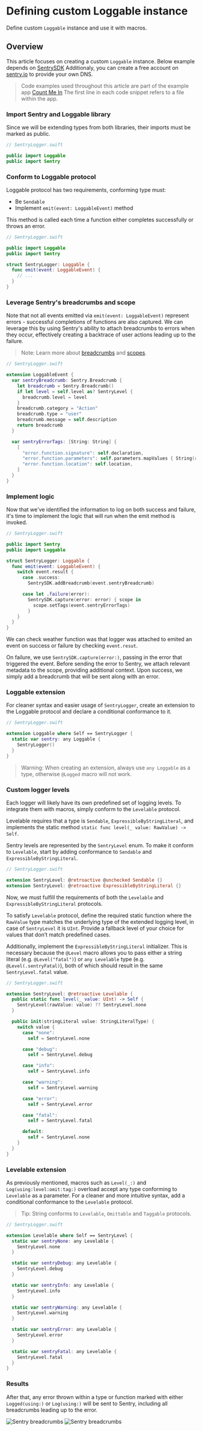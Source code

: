 # Defining custom Loggable instance

Define custom ``Loggable`` instance and use it with macros.

## Overview

This article focuses on creating a custom `Loggable` instance.
Below example depends on [SentrySDK](https://github.com/getsentry/sentry-cocoa) Additionaly, you can create a free account on [sentry.io](http://sentry.io/) to provide your own DNS.

> Code examples used throughout this article are part of the example app [Count Me In](https://github.com/23122K/swift-loggable/tree/main/Examples/CountMeIn)
> The first line in each code snippet refers to a file within the app.

### Import Sentry and Loggable library

Since we will be extending types from both libraries, their imports must be marked as public.
```swift
// SentryLogger.swift

public import Loggable
public import Sentry
```

### Conform to Loggable protocol

Loggable protocol has two requirements, conforming type must:
* Be `Sendable`
* Implement `emit(event: LoggableEvent)` method

This method is called each time a function either completes successfully or throws an error.

```swift
// SentryLogger.swift

public import Loggable
public import Sentry

struct SentryLogger: Loggable {
  func emit(event: LoggableEvent) {
    // ...
  }
}
```

### Leverage Sentry's breadcrumbs and scope

Note that not all events emitted via `emit(event: LoggableEvent)` represent errors - successful completions of functions are also captured. We can leverage this by using Sentry's ability to attach breadcrumbs to errors when they occur, effectively creating a backtrace of user actions leading up to the failure.

> Note:
> Learn more about [breadcrumbs](https://docs.sentry.io/product/issues/issue-details/breadcrumbs/) and [scopes](https://docs.sentry.io/platforms/apple/guides/ios/enriching-events/scopes/).

```swift
// SentryLogger.swift

extension LoggableEvent {
  var sentryBreadcrumb: Sentry.Breadcrumb {
    let breadcrumb = Sentry.Breadcrumb()
    if let level = self.level as? SentryLevel {
      breadcrumb.level = level
    }
    breadcrumb.category = "Action"
    breadcrumb.type = "user"
    breadcrumb.message = self.description
    return breadcrumb
  }

  var sentryErrorTags: [String: String] {
    [
      "error.function.signature": self.declaration,
      "error.function.parameters": self.parameters.mapValues { String(reflecting: $0) }.description,
      "error.function.location": self.location,
    ]
  }
}

```

### Implement logic

Now that we've identified the information to log on both success and failure, it's time to implement the logic that will run when the emit method is invoked.

```swift
// SentryLogger.swift

public import Sentry
public import Loggable

struct SentryLogger: Loggable {
  func emit(event: LoggableEvent) {
    switch event.result {
      case .success:
        SentrySDK.addBreadcrumb(event.sentryBreadcrumb)

      case let .failure(error):
        SentrySDK.capture(error: error) { scope in
          scope.setTags(event.sentryErrorTags)
        }
    }
  }
}
```

We can check weather function was that logger was attached to emited an event on success or failure by checking `event.resut`.

On failure, we use `SentrySDK.capture(error:)`, passing in the error that triggered the event. Before sending the error to Sentry, we attach relevant metadata to the scope, providing additional context. Upon success, we simply add a breadcrumb that will be sent along with an error.

### Loggable extension

For cleaner syntax and easier usage of `SentryLogger`, create an extension to the Loggable protocol and declare a conditional conformance to it.

```swift
// SentryLogger.swift

extension Loggable where Self == SentryLogger {
  static var sentry: any Loggable {
    SentryLogger()
  }
}
```

> Warning:
> When creating an extension, always use `any Loggable` as a type, otherwise `@Logged` macro will not work.

### Custom logger levels

Each logger will likely have its own predefined set of logging levels. To integrate them with macros, simply conform to the ``Levelable`` protocol.

Levelable requires that a type is `Sendable`, `ExpressibleByStringLiteral`, and implements the static method `static func level(_ value: RawValue) -> Self`.

Sentry levels are represented by the `SentryLevel` enum. To make it conform to ``Levelable``, start by adding conformance to `Sendable` and `ExpressibleByStringLiteral`.

```swift
// SentryLogger.swift

extension SentryLevel: @retroactive @unchecked Sendable {}
extension SentryLevel: @retroactive ExpressibleByStringLiteral {}
```

Now, we must fulfill the requirements of both the ``Levelable``  and ``ExpressibleByStringLiteral`` protocols.

To satisfy `Levelable` protocol, define the required static function where the `RawValue` type matches the underlying type of the extended logging level, in case of `SentryLevel` it is `UInt`. Provide a fallback level of your choice for values that don’t match predefined cases.

Additionally, implement the ``ExpressibleByStringLiteral`` initializer. This is necessary because the `@Level` macro allows you to pass either a string literal (e.g. `@Level("fatal")`) or `any Levelable` type (e.g. `@Level(.sentryFatal)`), both of which should result in the same `SentryLevel.fatal` value.

```swift
// SentryLogger.swift

extension SentryLevel: @retroactive Levelable {
  public static func level(_ value: UInt) -> Self {
    SentryLevel(rawValue: value) ?? SentryLevel.none
  }

  public init(stringLiteral value: StringLiteralType) {
    switch value {
      case "none":
        self = SentryLevel.none

      case "debug":
        self = SentryLevel.debug

      case "info":
        self = SentryLevel.info

      case "warning":
        self = SentryLevel.warning

      case "error":
        self = SentryLevel.error

      case "fatal":
        self = SentryLevel.fatal

      default:
        self = SentryLevel.none
    }
  }
}
```

### Levelable extension

As previously mentioned, macros such as ``Level(_:)`` and ``Log(using:level:omit:tag:)`` overload accept any type conforming to ``Levelable`` as a parameter. For a cleaner and more intuitive syntax, add a conditional conformance to the ``Levelable`` protocol.

> Tip:
> String conforms to ``Levelable``, ``Omittable`` and ``Taggable`` protocols.

```swift
// SentryLogger.swift

extension Levelable where Self == SentryLevel {
  static var sentryNone: any Levelable {
    SentryLevel.none
  }

  static var sentryDebug: any Levelable {
    SentryLevel.debug
  }

  static var sentryInfo: any Levelable {
    SentryLevel.info
  }

  static var sentryWarning: any Levelable {
    SentryLevel.warning
  }

  static var sentryError: any Levelable {
    SentryLevel.error
  }

  static var sentryFatal: any Levelable {
    SentryLevel.fatal
  }
}
```

### Results 

After that, any error thrown within a type or function marked with either ``Logged(using:)`` or ``Log(using:)`` will be sent to Sentry, including all breadcrumbs leading up to the error.


![Sentry breadcrumbs](sentry-scope)
![Sentry breadcrumbs](sentry-breadcrumbs)

